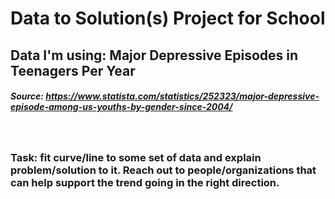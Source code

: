 # Data to Solution(s) Project for School
## Data I'm using: Major Depressive Episodes in Teenagers Per Year
##### Source: https://www.statista.com/statistics/252323/major-depressive-episode-among-us-youths-by-gender-since-2004/

<br>

### Task: fit curve/line to some set of data and explain problem/solution to it. Reach out to people/organizations that can help support the trend going in the right direction.

